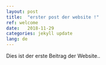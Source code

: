 ```yaml
---
layout: post
title:  "erster post der website !"
ref: welcome
date:   2018-11-29
categories: jekyll update
lang: de
---
```

Dies ist der erste Beitrag der Website..

